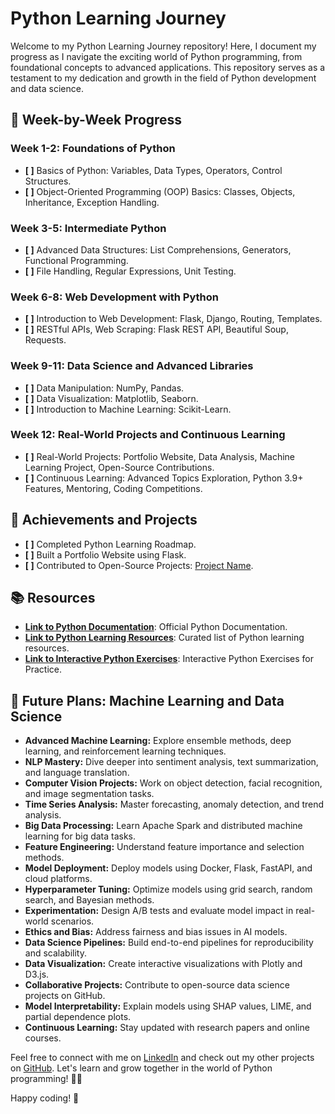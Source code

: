 # Python Learning Journey

Welcome to my Python Learning Journey repository! Here, I document my progress as I navigate the exciting world of Python programming, from foundational concepts to advanced applications. This repository serves as a testament to my dedication and growth in the field of Python development and data science.

## 🚀 Week-by-Week Progress

### **Week 1-2: Foundations of Python**
- **[ ]** Basics of Python: Variables, Data Types, Operators, Control Structures.
- **[ ]** Object-Oriented Programming (OOP) Basics: Classes, Objects, Inheritance, Exception Handling.

### **Week 3-5: Intermediate Python**
- **[ ]** Advanced Data Structures: List Comprehensions, Generators, Functional Programming.
- **[ ]** File Handling, Regular Expressions, Unit Testing.

### **Week 6-8: Web Development with Python**
- **[ ]** Introduction to Web Development: Flask, Django, Routing, Templates.
- **[ ]** RESTful APIs, Web Scraping: Flask REST API, Beautiful Soup, Requests.

### **Week 9-11: Data Science and Advanced Libraries**
- **[ ]** Data Manipulation: NumPy, Pandas.
- **[ ]** Data Visualization: Matplotlib, Seaborn.
- **[ ]** Introduction to Machine Learning: Scikit-Learn.

### **Week 12: Real-World Projects and Continuous Learning**
- **[ ]** Real-World Projects: Portfolio Website, Data Analysis, Machine Learning Project, Open-Source Contributions.
- **[ ]** Continuous Learning: Advanced Topics Exploration, Python 3.9+ Features, Mentoring, Coding Competitions.

## 🌟 Achievements and Projects
- **[ ]** Completed Python Learning Roadmap.
- **[ ]** Built a Portfolio Website using Flask.
- **[ ]** Contributed to Open-Source Projects: [Project Name](link-to-project).

## 📚 Resources
- **[Link to Python Documentation](https://www.python.org/doc/)**: Official Python Documentation.
- **[Link to Python Learning Resources](https://www.w3schools.com/python/)**: Curated list of Python learning resources.
- **[Link to Interactive Python Exercises](https://app.dataquest.io/practice)**: Interactive Python Exercises for Practice.

## 🚀 Future Plans: Machine Learning and Data Science

- **Advanced Machine Learning:** Explore ensemble methods, deep learning, and reinforcement learning techniques.
- **NLP Mastery:** Dive deeper into sentiment analysis, text summarization, and language translation.
- **Computer Vision Projects:** Work on object detection, facial recognition, and image segmentation tasks.
- **Time Series Analysis:** Master forecasting, anomaly detection, and trend analysis.
- **Big Data Processing:** Learn Apache Spark and distributed machine learning for big data tasks.
- **Feature Engineering:** Understand feature importance and selection methods.
- **Model Deployment:** Deploy models using Docker, Flask, FastAPI, and cloud platforms.
- **Hyperparameter Tuning:** Optimize models using grid search, random search, and Bayesian methods.
- **Experimentation:** Design A/B tests and evaluate model impact in real-world scenarios.
- **Ethics and Bias:** Address fairness and bias issues in AI models.
- **Data Science Pipelines:** Build end-to-end pipelines for reproducibility and scalability.
- **Data Visualization:** Create interactive visualizations with Plotly and D3.js.
- **Collaborative Projects:** Contribute to open-source data science projects on GitHub.
- **Model Interpretability:** Explain models using SHAP values, LIME, and partial dependence plots.
- **Continuous Learning:** Stay updated with research papers and online courses.

Feel free to connect with me on [LinkedIn](inkedin.com/in/shweta-shalini-90a2a0246/) and check out my other projects on [GitHub](https://github.com/shweta567). Let's learn and grow together in the world of Python programming! 🐍✨

Happy coding! 🚀

